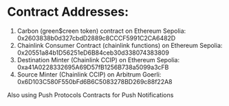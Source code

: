 # Contract Addresses:
1. Carbon (green$creen token) contract on Ethereum Sepolia: 0x2603838b0d327cbdD2889c8CCCF5991C2CA6482D
2. Chainlink Consumer Contract (chainlink functions) on Ethereum Sepolia: 0x20551a84b1D56251eD6B84ceb30d338074383809
3. Destination Minter (Chainlink CCIP) on Ethereum Sepolia: 0xa41A0228332695A69D57fB1256B738a5099a3cFB
4. Source Minter (Chainlink CCIP) on Arbitrum Goerli: 0x6D103C580F550bFd6B6C5083278BD269c88f22A8

Also using Push Protocols Contracts for Push Notifications
